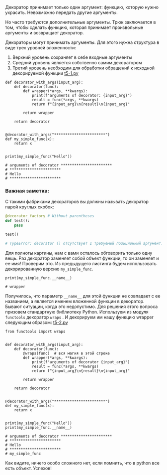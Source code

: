  Декоратор принимает только один аргумент: функцию, которую нужно украсить. Невозможно передать другие аргументы.

Но часто требуются дополнительные аргументы. Трюк заключается в том, чтобы сделать функцию, которая принимает произвольные аргументы и возвращает декоратор. 

Декораторы могут принимать аргументы. Для этого нужна структура в виде трех уровней вложенности:
1. Верхний уровень сохраняет в себе входные аргументы
2. Средний уровень является собственно самим декоратором
3. Третий уровень необходим для обработки обращений к исходной декорируемой функции
[t5-1.py](course://lesson1/t5-decorators-factory/t5-1.py)
```
def decorator_with_args(input_arg):
    def decorator(func):
        def wrapper(*args, **kwargs):
            print(f"arguments of decorator: {input_arg}")
            result = func(*args, **kwargs)
            return f"{input_arg}\n{result}\n{input_arg}"

        return wrapper

    return decorator


@decorator_with_args("***********************")
def my_simple_func(x):
    return x


print(my_simple_func("Hello"))

# arguments of decorator ***********************
# ***********************
# Hello
# ***********************
```

### Важная заметка:

С такими фабриками декораторов вы должны называть декоратор парой круглых скобок:

```python
@decorator_factory # Without parentheses
def test():
    pass

test()

# TypeError: decorator () отсутствует 1 требуемый позиционный аргумент: 'func'
``` 
Для полноты картины, нам с вами осталось обговорить только одну вещь. Раз декоратор заменяет собой
объект функции, то он заменяет и ее имя! Проверим это. Из предыдущего листинга будем использовать
декорированную версию `my_simple_func`.
```
print(my_simple_func.__name__)

# wrapper
```

Получилось, что параметр `__name__` для этой функции не совпадает с ее названием, а является именем
вложенной функции в декоратор. Бывают ситуации, когда это недопустимо. Для решения этого вопроса
призовем стандартную библиотеку Python. Используем из модуля `functools` декоратор `wraps` . И
декорируем им нашу функцию wrapper следующим образом:
[t5-2.py](course://lesson1/t5-decorators-factory/t5-2.py)
```
from functools import wraps


def decorator_with_args(input_arg):
    def decorator(func):
        @wraps(func)  # вся магия в этой строке
        def wrapper(*args, **kwargs):
            print(f"arguments of decorator {input_arg}")
            result = func(*args, **kwargs)
            return f"{input_arg}\n{result}\n{input_arg}"

        return wrapper

    return decorator


@decorator_with_args("***********************")
def my_simple_func(x):
    return x


print(my_simple_func("Hello"))
print(my_simple_func.__name__)

# arguments of decorator ***********************
# ***********************
# Hello
# ***********************
# my_simple_func
```
Как видите, ничего особо сложного нет, если помнить, что в python все есть объект. Успехов!